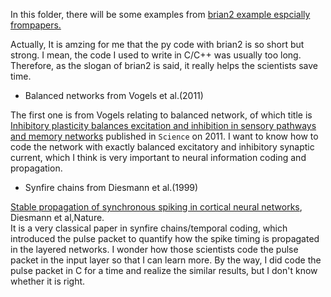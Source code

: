 In this folder, there will be some examples from [brian2 example espcially frompapers.](https://brian2.readthedocs.io/en/stable/examples/index.html)<br>

Actually, It is amzing for me that the py code with brian2 is so short but strong. I mean, the code I used to write in C/C++ was usually too long.<br>
Therefore, as the slogan of brian2 is said, it really helps the scientists save time.

* Balanced networks from Vogels et al.(2011)<br>

The first one is from Vogels relating to balanced network, of which title is [Inhibitory plasticity balances excitation and inhibition in sensory
pathways and memory networks](http://science.sciencemag.org/content/334/6062/1569.long) published in `Science` on 2011. I want to know how to code the network with exactly balanced excitatory and inhibitory synaptic current,
which I think is very important to neural information coding and propagation.

* Synfire chains from Diesmann et al.(1999)<br>

[Stable propagation of synchronous spiking in cortical neural networks](https://www.nature.com/articles/990101), Diesmann et al,Nature.<br>
It is a very classical paper in synfire chains/temporal coding, which introduced the pulse packet to quantify how the spike timing is propagated in the layered networks. I wonder how those scientists code the pulse packet in the input layer so that I can learn more. By the way, I did code the pulse packet in C for a time and realize the similar results, but I don't know whether it is right.
